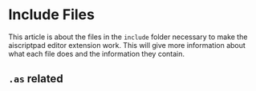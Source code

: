 # Include Files

This article is about the files in the `include` folder necessary to make the aiscriptpad editor extension work. This will give more information about what each file does and the information they contain.

## `.as` related